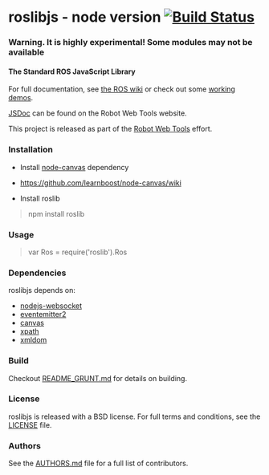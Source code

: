 roslibjs - node version [![Build Status](https://api.travis-ci.org/RobotWebTools/roslibjs.png)](https://travis-ci.org/RobotWebTools/roslibjs)
========

### Warning. It is highly experimental! Some modules may not be available ####

#### The Standard ROS JavaScript Library
For full documentation, see [the ROS wiki](http://ros.org/wiki/roslibjs) or check out some [working demos](http://robotwebtools.org/).

[JSDoc](http://robotwebtools.org/jsdoc/roslibjs/current/) can be found on the Robot Web Tools website.

This project is released as part of the [Robot Web Tools](http://robotwebtools.org/) effort.

### Installation

* Install [node-canvas](https://github.com/learnboost/node-canvas) dependency
 * https://github.com/learnboost/node-canvas/wiki

* Install roslib

> npm install roslib

### Usage

> var Ros = require('roslib').Ros

### Dependencies

roslibjs depends on:

* [nodejs-websocket](https://github.com/sitegui/nodejs-websocket)
* [eventemitter2](https://github.com/hij1nx/EventEmitter2)
* [canvas](https://github.com/learnboost/node-canvas)
* [xpath](https://github.com/goto100/xpath)
* [xmldom](https://github.com/jindw/xmldom)


### Build
Checkout [README_GRUNT.md](README_GRUNT.md) for details on building.

### License
roslibjs is released with a BSD license. For full terms and conditions, see the [LICENSE](LICENSE) file.

### Authors

See the [AUTHORS.md](AUTHOR.md) file for a full list of contributors.
